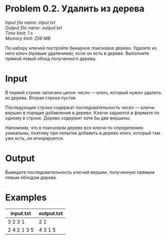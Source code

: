 # Problem 0.2. Удалить из дерева

*Input file name: input.txt\
Output file name: output.txt\
Time limit: 1 s\
Memory limit: 256 MB*

По набору ключей постройте бинарное поисковое дерево. Удалите из него ключ (правым удалением), если он есть в дереве. Выполните прямой левый обход полученного дерева.

# Input

В первой строке записано целое число — ключ, который нужно удалить из дерева.
Вторая строка пустая.

Последующие строки содержат последовательность чисел — ключи вершин в порядке добавления в дерево. Ключи задаются в формате по одному в строке. Дерево содержит хотя бы две вершины.

Напомним, что в поисковом дереве все ключи по определению уникальны, поэтому при попытке добавить в дерево ключ, который там уже есть, он игнорируется.

# Output

Выведите последовательность ключей вершин, полученную прямым левым обходом дерева.

# Examples

| input.txt                                      |output.txt                                      |
|------------------------------------------------|------------------------------------------------|
| 3  2 3 1                                       | 2 1                                            |
| 2  4 2 1 3 5                                   | 4 3 1 5                                        |